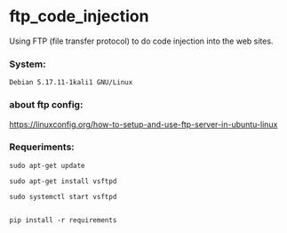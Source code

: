 # ftp_code_injection
Using FTP (file transfer protocol) to do code injection into the web sites.



### System: 

    Debian 5.17.11-1kali1 GNU/Linux
    
### about ftp config:

https://linuxconfig.org/how-to-setup-and-use-ftp-server-in-ubuntu-linux
    
### Requeriments:


    sudo apt-get update

    sudo apt-get install vsftpd
  
    sudo systemctl start vsftpd


    pip install -r requirements
    
   
